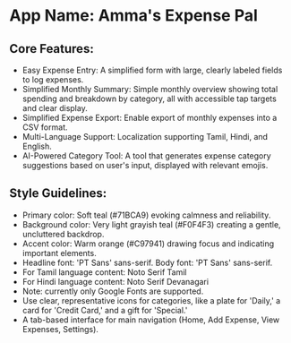 # **App Name**: Amma's Expense Pal

## Core Features:

- Easy Expense Entry: A simplified form with large, clearly labeled fields to log expenses.
- Simplified Monthly Summary: Simple monthly overview showing total spending and breakdown by category, all with accessible tap targets and clear display.
- Simplified Expense Export: Enable export of monthly expenses into a CSV format.
- Multi-Language Support: Localization supporting Tamil, Hindi, and English.
- AI-Powered Category Tool: A tool that generates expense category suggestions based on user's input, displayed with relevant emojis.

## Style Guidelines:

- Primary color: Soft teal (#71BCA9) evoking calmness and reliability.
- Background color: Very light grayish teal (#F0F4F3) creating a gentle, uncluttered backdrop.
- Accent color: Warm orange (#C97941) drawing focus and indicating important elements.
- Headline font: 'PT Sans' sans-serif. Body font: 'PT Sans' sans-serif.
- For Tamil language content: Noto Serif Tamil
- For Hindi language content: Noto Serif Devanagari
- Note: currently only Google Fonts are supported.
- Use clear, representative icons for categories, like a plate for 'Daily,' a card for 'Credit Card,' and a gift for 'Special.'
- A tab-based interface for main navigation (Home, Add Expense, View Expenses, Settings).